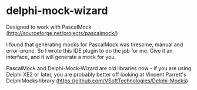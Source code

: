 # delphi-mock-wizard

Designed to work with PascalMock (http://sourceforge.net/projects/pascalmock/)

I found that generating mocks for PascalMock was tiresome, manual and error-prone. So I wrote this IDE plugin to do the job for me.
Give it an interface, and it will generate a mock for you.

PascalMock and Delphi-Mock-Wizard are old libraries now - if you are using Delphi XE2 or later, you are probably better off looking at Vincent Parrett's DelphiMocks library (https://github.com/VSoftTechnologies/Delphi-Mocks)

